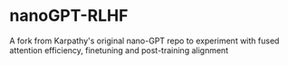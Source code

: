 
# nanoGPT-RLHF

A fork from Karpathy's original nano-GPT repo to experiment with fused attention efficiency, finetuning and post-training alignment

